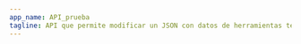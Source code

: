 ```yaml
---
app_name: API_prueba
tagline: API que permite modificar un JSON con datos de herramientas tech
---
```



